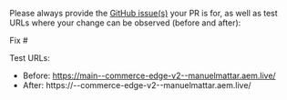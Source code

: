 Please always provide the [GitHub issue(s)](../issues) your PR is for, as well as test URLs where your change can be observed (before and after):

Fix #<gh-issue-id>

Test URLs:
- Before: https://main--commerce-edge-v2--manuelmattar.aem.live/
- After: https://<branch>--commerce-edge-v2--manuelmattar.aem.live/
